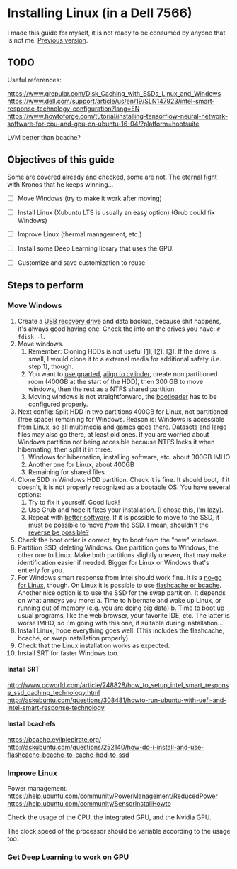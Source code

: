 # Installing Linux (in a Dell 7566)

I made this guide for myself, it is not ready to be consumed by anyone that is not me.
[Previous version](https://github.com/trylks/trylks/blob/4d1fd6338b37d0fc67493064f885e8576a8b1913/linux/install.md).

## TODO

Useful references:

https://www.grepular.com/Disk_Caching_with_SSDs_Linux_and_Windows  
https://www.dell.com/support/article/us/en/19/SLN147923/intel-smart-response-technology-configuration?lang=EN  
https://www.howtoforge.com/tutorial/installing-tensorflow-neural-network-software-for-cpu-and-gpu-on-ubuntu-16-04/?platform=hootsuite

LVM better than bcache?

## Objectives of this guide

Some are covered already and checked, some are not. The eternal fight with Kronos that he keeps winning...

- [ ] Move Windows (try to make it work after moving)
- [ ] Install Linux (Xubuntu LTS is usually an easy option) (Grub could fix Windows)
- [ ] Improve Linux (thermal management, etc.)
- [ ] Install some Deep Learning library that uses the GPU.
- [ ] Customize and save customization to reuse


## Steps to perform

### Move Windows

1. Create a [USB recovery drive](https://support.microsoft.com/en-us/instantanswers/3a747883-b706-43a5-a286-9e98f886d490/create-a-recovery-drive) and data backup, because shit happens, it's always good having one. Check the info on the drives you have: `# fdisk -l`.
1. Move windows.
    1. Remember: Cloning HDDs is not useful
[[1]](http://lifehacker.com/5837543/how-to-migrate-to-a-solid-state-drive-without-reinstalling-windows),
[[2]](http://www.partition-tool.com/partition-magic/free-download-partition-magic-full-version.html).
[[3]](http://lifehacker.com/5517688/how-to-upgrade-your-tiny-hard-drive-to-a-spacious-new-one-and-keep-your-data-intact). If the drive is small, I would clone it to a external media for additional safety (i.e. step 1), though.
    1. You want to
[use gparted](http://www.linuxquestions.org/questions/linux-newbie-8/gparted-partitioning-options-align-to-cylinder-or-to-mib-834366/),
[align to cylinder](https://www.thomas-krenn.com/en/wiki/Partition_Alignment),
create non partitioned room (400GB at the start of the HDD), then 300 GB to move windows, then the rest as a NTFS shared partition.
    1. Moving windows is not straightforward, the [bootloader](https://www.howtogeek.com/howto/32523/how-to-manually-repair-windows-7-boot-loader-problems/) has to be configured properly.
1. Next config:
    Split HDD in two partitions 400GB for Linux, not partitioned (free space) remaining for Windows.
    Reason is: Windows is accessible from Linux, so all multimedia and games goes there.
    Datasets and large files may also go there, at least old ones.
    If you are worried about Windows partition not being accesible because NTFS locks it when hibernating, then split it in three.    
      1. Windows for hibernation, installing software, etc. about 300GB IMHO
      2. Another one for Linux, about 400GB
      3. Remaining for shared files.
1. Clone SDD in Windows HDD partition.
   Check it is fine.
   It should boot, if it doesn't, it is not properly recognized as a bootable OS.
   You have several options:   
      1. Try to fix it yourself. Good luck!
      1. Use Grub and hope it fixes your installation. (I chose this, I'm lazy).
      1. Repeat with [better software](http://windowsreport.com/move-windows-10-ssd/).
         If it is possible to move to the SSD, it must be possible to move _from_ the SSD.
         I mean, [shouldn't the reverse be possible?](https://youtu.be/9DLQyo3NntE?t=1m11s)
1. Check the boot order is correct, try to boot from the "new" windows.
1. Partition SSD, deleting Windows. One partition goes to Windows, the other one to Linux.
   Make both partitions slightly uneven, that may make identification easier if needed.
   Bigger for Linux or Windows that's entierly for you.
1. For Windows smart response from Intel should work fine.
   It is a [no-go for Linux](http://askubuntu.com/questions/308481/howto-run-ubuntu-with-uefi-and-intel-smart-response-technology), though.
   On Linux it is possible to use [flashcache or bcache](http://askubuntu.com/questions/252140/how-do-i-install-and-use-flashcache-bcache-to-cache-hdd-to-ssd).
   Another nice option is to use the SSD for the swap partition.
   It depends on what annoys you more:
     a. Time to hibernate and wake up Linux, or running out of memory (e.g. you are doing big data)
     b. Time to boot up usual programs, like the web browser, your favorite IDE, etc.
   The latter is worse IMHO, so I'm going with this one, if suitable during installation...
1. Install Linux, hope everything goes well. (This includes the flashcache, bcache, or swap installation properly)
1. Check that the Linux installation works as expected.
1. Install SRT for faster Windows too.

#### Install SRT

http://www.pcworld.com/article/248828/how_to_setup_intel_smart_response_ssd_caching_technology.html
http://askubuntu.com/questions/308481/howto-run-ubuntu-with-uefi-and-intel-smart-response-technology

#### Install bcachefs

https://bcache.evilpiepirate.org/
http://askubuntu.com/questions/252140/how-do-i-install-and-use-flashcache-bcache-to-cache-hdd-to-ssd

### Improve Linux

Power management.
https://help.ubuntu.com/community/PowerManagement/ReducedPower
https://help.ubuntu.com/community/SensorInstallHowto

Check the usage of the CPU, the integrated GPU, and the Nvidia GPU.

The clock speed of the processor should be variable according to the usage too.

### Get Deep Learning to work on GPU


